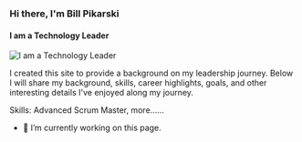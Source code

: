 ### Hi there, I'm Bill Pikarski
#### I am a Technology Leader
![I am a Technology Leader](https://arturssmirnovs.github.io/github-profile-readme-generator/images/banner.png)

I created this site to provide a background on my leadership journey. Below I will share my background, skills, career highlights, goals, and other interesting details I've enjoyed along my journey.

Skills: Advanced Scrum Master, more......

- 🔭 I’m currently working on this page. 

